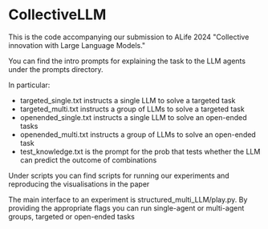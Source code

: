 # CollectiveLLM

This is the code accompanying our submission to ALife 2024 "Collective innovation with Large Language Models."

You can find the intro prompts for explaining the task to the LLM agents under the prompts directory.

In particular:

* targeted_single.txt instructs a single LLM to solve a targeted task
* targeted_multi.txt instructs a group of LLMs to solve a targeted task
* openended_single.txt instructs a single LLM to solve an open-ended tasks
* openended_multi.txt instructs a group of LLMs to solve an open-ended task
* test_knowledge.txt is the prompt for the prob that tests whether the LLM can predict the outcome of combinations

Under scripts you can find scripts for running our experiments and reproducing the visualisations in the paper

The main interface to an experiment is structured_multi_LLM/play.py. 
By providing the appropriate flags you can run single-agent or multi-agent groups,
targeted or open-ended tasks


